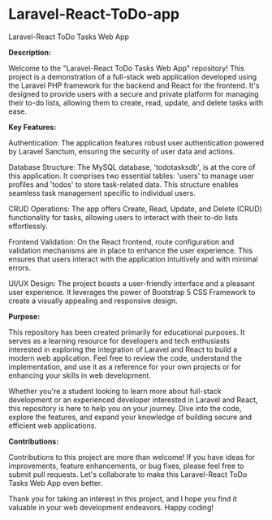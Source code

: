 # Laravel-React-ToDo-app
Laravel-React ToDo Tasks Web App

**Description:**

Welcome to the "Laravel-React ToDo Tasks Web App" repository! This project is a demonstration of a full-stack web application developed using the Laravel PHP framework for the backend and React for the frontend. It's designed to provide users with a secure and private platform for managing their to-do lists, allowing them to create, read, update, and delete tasks with ease.

**Key Features:**

Authentication: The application features robust user authentication powered by Laravel Sanctum, ensuring the security of user data and actions.

Database Structure: The MySQL database, 'todotasksdb', is at the core of this application. It comprises two essential tables: 'users' to manage user profiles and 'todos' to store task-related data. This structure enables seamless task management specific to individual users.

CRUD Operations: The app offers Create, Read, Update, and Delete (CRUD) functionality for tasks, allowing users to interact with their to-do lists effortlessly.

Frontend Validation: On the React frontend, route configuration and validation mechanisms are in place to enhance the user experience. This ensures that users interact with the application intuitively and with minimal errors.

UI/UX Design: The project boasts a user-friendly interface and a pleasant user experience. It leverages the power of Bootstrap 5 CSS Framework to create a visually appealing and responsive design.

**Purpose:**

This repository has been created primarily for educational purposes. It serves as a learning resource for developers and tech enthusiasts interested in exploring the integration of Laravel and React to build a modern web application. Feel free to review the code, understand the implementation, and use it as a reference for your own projects or for enhancing your skills in web development.

Whether you're a student looking to learn more about full-stack development or an experienced developer interested in Laravel and React, this repository is here to help you on your journey. Dive into the code, explore the features, and expand your knowledge of building secure and efficient web applications.

**Contributions:**

Contributions to this project are more than welcome! If you have ideas for improvements, feature enhancements, or bug fixes, please feel free to submit pull requests. Let's collaborate to make this Laravel-React ToDo Tasks Web App even better.

Thank you for taking an interest in this project, and I hope you find it valuable in your web development endeavors. Happy coding!
